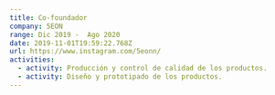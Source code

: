 ```yaml
---
title: Co-foundador
company: 5EON
range: Dic 2019 -  Ago 2020
date: 2019-11-01T19:59:22.768Z
url: https://www.instagram.com/5eonn/
activities:
  - activity: Producción y control de calidad de los productos.
  - activity: Diseño y prototipado de los productos.
---
```

